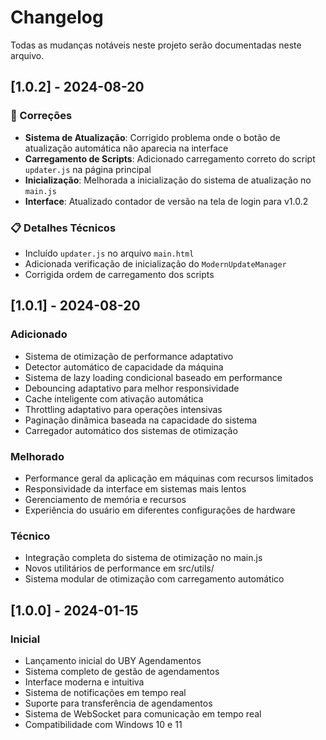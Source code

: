# Changelog

Todas as mudanças notáveis neste projeto serão documentadas neste arquivo.

## [1.0.2] - 2024-08-20

### 🔧 Correções
- **Sistema de Atualização**: Corrigido problema onde o botão de atualização automática não aparecia na interface
- **Carregamento de Scripts**: Adicionado carregamento correto do script `updater.js` na página principal
- **Inicialização**: Melhorada a inicialização do sistema de atualização no `main.js`
- **Interface**: Atualizado contador de versão na tela de login para v1.0.2

### 📋 Detalhes Técnicos
- Incluído `updater.js` no arquivo `main.html`
- Adicionada verificação de inicialização do `ModernUpdateManager`
- Corrigida ordem de carregamento dos scripts

## [1.0.1] - 2024-08-20

### Adicionado
- Sistema de otimização de performance adaptativo
- Detector automático de capacidade da máquina
- Sistema de lazy loading condicional baseado em performance
- Debouncing adaptativo para melhor responsividade
- Cache inteligente com ativação automática
- Throttling adaptativo para operações intensivas
- Paginação dinâmica baseada na capacidade do sistema
- Carregador automático dos sistemas de otimização

### Melhorado
- Performance geral da aplicação em máquinas com recursos limitados
- Responsividade da interface em sistemas mais lentos
- Gerenciamento de memória e recursos
- Experiência do usuário em diferentes configurações de hardware

### Técnico
- Integração completa do sistema de otimização no main.js
- Novos utilitários de performance em src/utils/
- Sistema modular de otimização com carregamento automático

## [1.0.0] - 2024-01-15

### Inicial
- Lançamento inicial do UBY Agendamentos
- Sistema completo de gestão de agendamentos
- Interface moderna e intuitiva
- Sistema de notificações em tempo real
- Suporte para transferência de agendamentos
- Sistema de WebSocket para comunicação em tempo real
- Compatibilidade com Windows 10 e 11